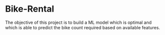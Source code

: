 # Bike-Rental
The objective of this project is to build a ML model which is optimal and which is able to predict the bike count required based on available features.
